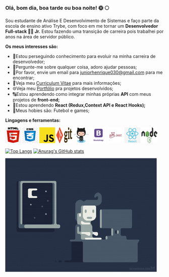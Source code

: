 ### Olá, bom dia, boa tarde ou boa noite! 🌞 🌕

Sou estudante de Análise E Desenvolvimento de Sistemas e faço parte da escola de ensino ativo Trybe, com foco em me tornar um **Desenvolvedor Full-stack 👨‍💼 Jr.** Estou fazendo uma transição de carreira pois trabalhei por anos na área de servidor público.

**Os meus interesses são:**

- 💼Estou perseguindo conhecimento para evoluir na minha carreira de desenvolvedor;
- 💬Pergunte-me sobre qualquer coisa, adoro ajudar pessoas;
- 📧Por favor, envie um email para [juniorhenrique030@gmail.com](https://mail.google.com) para me encontrar;
- 📰Veja meu [Curriculum Vitae](https://docs.google.com/document/d/1F-5Z_Q651JM5WHCn-qyQns8tbbrQ8o-eZkpVxaPWIA4/edit?usp=sharing) para mais informações;
- 🌐Veja meu [Portfólio](https://junior030.github.io/portfolio/) pra projetos desenvolvidos;
- 🔠Estou aprendendo como integrar minhas próprias **API** com meus projetos de **front-end;**
- 🐙Estou aprendendo **React (Redux,Context API e React Hooks);**
- 🏅Meus hobies são: Futebol e games;

**Lingagens e ferramentas:** 

<img src="html.png" height="50px" width="50px"> <img src="css.jpeg" height="50px" width="50px"> <img src="javascript.png" height="50px" width="50px"> <img src="git.png" height="50px" width="50px"> <img src="github.png" height="50px" width="50px"> <img src="bootstrap.png.png" height="50px" width="50px"> <img src="jest.png" height="50px" width="50px"> <img src="react.png" height="50px" width="50px"> <img src="node.png" height="50px" width="50px">

[![Top Langs](https://github-readme-stats.vercel.app/api/top-langs/?username=Junior030&layout=compact)](https://github.com/anuraghazra/github-readme-stats)
[![Anurag's GitHub stats](https://github-readme-stats.vercel.app/api?username=Junior030)](https://github.com/anuraghazra/github-readme-stats)

<img src="gifProgramer.gif">

